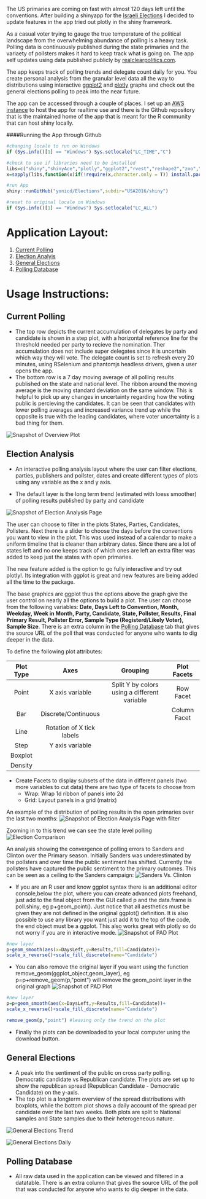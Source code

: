 <!--- ####Fun with Polls: USA Edition --->

The US primaries are coming on fast with almost 120 days left until the conventions. After building a shinyapp for the [Israeli Elections](http://www.r-bloggers.com/israels-2015-election-polls-analysis-with-shiny-ggplot2/) I decided to update features in the app tried out plotly in the shiny framework.

As a casual voter trying to gauge the true temperature of the political landscape from the overwhelming abundance of polling is a heavy task.  Polling data is continuously published during the state primaries and the variaety of pollsters makes it hard to keep track what is going on. The app self updates using data published publicly by [realclearpolitics.com](http://www.realclearpolitics.com).

The app keeps track of polling trends and delegate count daily for you. You create personal analysis from the granular level data all the way to distributions using interactive [ggplot2](http://ggplot2.org/) and [plotly](https://github.com/ropensci/plotly) graphs and check out the general elections polling to peak into the near future.

The app can be accessed through a couple of places. I set up an [AWS instance](http://54.191.51.69/Elections/USA2016/shiny) to host the app for realtime use and there is the Github repository that is the maintained home of the app that is meant for the R community that can host shiny locally. 

####Running the App through Github

```r
#changing locale to run on Windows
if (Sys.info()[1] == "Windows") Sys.setlocale("LC_TIME","C") 

#check to see if libraries need to be installed
libs=c("shiny","shinyAce","plotly","ggplot2","rvest","reshape2","zoo","stringr","scales","plyr","dplyr")
x=sapply(libs,function(x)if(!require(x,character.only = T)) install.packages(x));rm(x,libs)

#run App
shiny::runGitHub("yonicd/Elections",subdir="USA2016/shiny")

#reset to original locale on Windows
if (Sys.info()[1] == "Windows") Sys.setlocale("LC_ALL")

```

# Application Layout:

1. [Current Polling](#current-polling)
2. [Election Analyis](#election-analysis)
3. [General Elections](#general-elections)
4. [Polling Database](#polling-database)

# Usage Instructions:

## Current Polling
  * The top row depicts the current accumulation of delegates by party and candidate is shown in a step plot, with a horizontal reference line for the threshold needed per party to recieve the nomination. Ther accumulation does not include super delegates since it is uncertain which way they will vote. The delegate count is set to refresh every 20 minutes, using RSelenium and phantomjs headless drivers, given a user opens the app.
  * The bottom row is a 7 day moving average of all polling results published on the state and national level. The ribbon around the moving average is the moving standard deviation on the same window. This is helpful to pick up any changes in uncertainty regarding how the voting public is percieving the candidates. It can be seen that candidates with lower polling averages and increased variance trend up while the opposite is true with the leading candidates, where voter uncertainty is a bad thing for them.

![Snapshot of Overview Plot](USA2016/shiny/www/FirstPlot.PNG)

## Election Analysis
  * An interactive polling analysis layout where the user can filter elections, parties, publishers and pollster, dates and create different types of plots using any variable as the x and y axis.

  * The default layer is the long term trend (estimated with loess smoother) of polling results published by party and candidate
  
![Snapshot of Election Analysis Page](USA2016/shiny/www/DefaultPlotCntrl.PNG)

The user can choose to filter in the plots States, Parties, Candidates, Pollsters. Next there is a slider to choose the days before the conventions you want to view in the plot. This was used instead of a calendar to make a uniform timeline that is cleaner than arbitrary dates. Since there are a lot of states left and no one keeps track of which ones are left an extra filter was added to keep just the states with open primaries.

The new feature added is the option to go fully interactive and try out plotly!. Its integration with ggplot is great and new features are being added all the time to the package.

The base graphics are ggplot thus the options above the graph give the user control on nearly all the options to build a plot. The user can choose from the following variables:
**Date, Days Left to Convention, Month, Weekday, Week in Month, Party, Candidate, State, Pollster, Results, Final Primary Result, Pollster Error, Sample Type (Registerd/Likely Voter), Sample Size**. There is an extra column in the [Polling Database](#polling-database) tab that gives the source URL of the poll that was conducted for anyone who wants to dig deeper in the data.

To define the following plot attributes:

|Plot Type|Axes|Grouping|Plot Facets|
|:-----:|:-:|:-:|:-:|
| Point |X axis variable| Split Y by colors using a different variable | Row Facet |
| Bar |Discrete/Continuous| |Column Facet |
| Line |Rotation of X tick labels|||
| Step |Y axis variable|||
| Boxplot ||||
| Density ||||

 * Create Facets to display subsets of the data in different panels (two more variables to cut data) there are two type of facets to choose from
     * Wrap: Wrap 1d ribbon of panels into 2d
     * Grid: Layout panels in a grid (matrix)
   

An example of the distribution of polling results in the open primaries over the last two months:
![Snapshot of Election Analysis Page with filter](USA2016/shiny/www/CurrentStateMonthly.png)

Zooming in to this trend we can see the state level polling
![Election Comparison](USA2016/shiny/www/CurrentStateExample.png)

An analysis showing the convergence of polling errors to Sanders and Clinton over the Primary season. Initially Sanders was underestimated by the pollsters and over time the public sentiment has shifted. Currently the pollsters have captured the public sentiment to the primary outcomes. This can be seen as a ceiling to the Sanders campaign:
![Sanders Vs. Clinton](USA2016/shiny/www/DemDensity.png)

  * If you are an R user and know ggplot syntax there is an additional editor console,below the plot, where you can create advanced plots freehand, just add to the final object from the GUI called p and the data.frame is poll.shiny, eg p+geom_point(). Just notice that all aesthetics must be given they are not defined in the original ggplot() definition. It is also possible to use any library you want just add it to the top of the code, the end object must be a ggplot. This also works great with plotly so do not worry if you are in interactive mode.
![Snapshot of PAD Plot](USA2016/shiny/www/DefaultPlotwConsole.png)

```r
#new layer
p+geom_smooth(aes(x=DaysLeft,y=Results,fill=Candidate))+
scale_x_reverse()+scale_fill_discrete(name="Candidate")
```

  * You can also remove the original layer if you want using the function remove_geom(ggplot_object,geom_layer), eg p=p+remove_geom(p,"point") will remove the geom_point layer in the original graph
![Snapshot of PAD Plot](USA2016/shiny/www/DefaultPlotwConsoleRem.png)

```r
#new layer
p=p+geom_smooth(aes(x=DaysLeft,y=Results,fill=Candidate))+
scale_x_reverse()+scale_fill_discrete(name="Candidate")

remove_geom(p,"point") #leaving only the trend on the plot
```

  * Finally the plots can be downloaded to your local computer using the download button.

## General Elections
  * A peak into the sentiment of the public on cross party polling. Democratic candidate vs Republican candidate. The plots are set up to show the republican spread (Republican Candidate - Democratic Candidate) on the y-axis.
  * The top plot is a longterm overview of the spread distributions with boxplots, while the bottom plot shows a daily account of the spread per candidate over the last two weeks. Both plots are split to National samples and State samples due to their heterogeneous nature.

![General Elections Trend](USA2016/shiny/www/GeneralElectionsTrend.png)

![General Elections Daily](USA2016/shiny/www/GeneralElectionsDaily.PNG)

## Polling Database
  * All raw data used in the application can be viewed and filtered in a datatable. There is an extra column that gives the source URL of the poll that was conducted for anyone who wants to dig deeper in the data.
